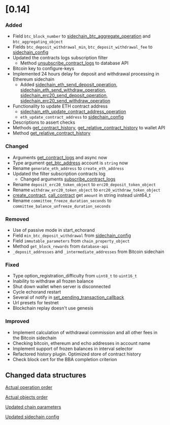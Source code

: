 # [0.14]

### Added
- Field `btc_block_number` to [sidechain_btc_aggregate_operation](/api-reference/echo-operations/sidechain.md#sidechain_btc_aggregate_operation) and `btc_aggregating_object`
- Fields `btc_deposit_withdrawal_min`, `btc_deposit_withdrawal_fee` to [sidechain_config](/api-reference/echo-objects/sidechain-config.md)
- Updated the contracts logs subscription filter
    - Method [unsubscribe_contract_logs](/api-reference/echo-node-api/database-api/contract-api.md#unsubscribe_contract_logs-cb_id) to database API
- Bitcoin key to configure-keys
- Implemented 24 hours delay for deposit and withdrawal processing in Ethereum sidechain
    - Added [sidechain_eth_send_deposit_operation](/api-reference/echo-operations/sidechain.md#sidechain_eth_send_deposit_operation), [sidechain_eth_send_withdraw_operation](/api-reference/echo-operations/sidechain.md#sidechain_eth_send_withdraw_operation), [sidechain_erc20_send_deposit_operation](/api-reference/echo-operations/sidechain.md#sidechain_erc20_send_deposit_operation), [sidechain_erc20_send_withdraw_operation](/api-reference/echo-operations/sidechain.md#sidechain_erc20_send_withdraw_operation)
- Functionality to update ETH contract address
    - [sidechain_eth_update_contract_address_operation](/api-reference/echo-operations/sidechain.md#sidechain_eth_update_contract_address_operation)
    - `eth_update_contract_address` to [sidechain_config](/api-reference/echo-objects/sidechain-config.md)
- Descriptions to assert checks
- Methods [get_contract_history](/api-reference/echo-wallet-api/README.md#get_contract_history-contract_id-limit), [get_relative_contract_history](/api-reference/echo-wallet-api/README.md#get_relative_contract_history-contract_id-stop-limit-start) to wallet API
- Method [get_relative_contract_history](/api-reference/echo-node-api/history-api.md#get_relative_contract_history-contract-stop-limit-start)

### Changed
- Arguments [get_contract_logs](/api-reference/echo-node-api/database-api/contract-api.md#get_contract_logs-cb-options) and async now
- Type argument [get_btc_address](/api-reference/echo-wallet-api/README.md#get_btc_address-account) account is `string` now
- Rename `generate_eth_address` to `create_eth_address`
- Updated the filter subscription contracts log
    - Changed arguments [subscribe_contract_logs](/api-reference/echo-node-api/database-api/contract-api.md#subscribe_contract_logs-cb_id-cb-options)
- Rename `deposit_erc20_token_object` to `erc20_deposit_token_object`
- Rename `withdraw_erc20_token_object` to `erc20_withdraw_token_object`
- [create_contract](/api-reference/echo-wallet-api/README.md#create_contract-registrar_account-code-amount-asset_type-supported_asset_id-eth_accuracy-save_wallet), [call_contract](/api-reference/echo-wallet-api/README.md#call_contract-registrar_account-receiver-code-amount-asset_type-save_wallet) get `amount` in string instead uint64_t
- Rename `committee_freeze_duration_seconds` to `committee_balance_unfreeze_duration_seconds`

### Removed
- Use of passive mode in start_echorand
- Field `min_btc_deposit_withdrawal` from [sidechain_config](/api-reference/echo-objects/sidechain-config.md)
- Field `immutable_parameters` from `chain_property_object`
- Method `get_block_rewards` from `database-api`
- `_deposit_addresses` and `_intermediate_addresses` from Bitcoin sidechain

### Fixed
- Type option_registration_difficulty from `uint8_t` to `uint16_t`
- Inability to withdraw all frozen balance
- Shut down wallet when server is disconnected
- Cycle echorand restart
- Several of notify in [set_pending_transaction_callback](/api-reference/echo-node-api/database-api/objects_subscription-api.md#set_pending_transaction_callback-callback)
- Url presets for testnet
- Blockchain replay doesn't use genesis

### Improved
- Implement calculation of withdrawal commission and all other fees in the Bitcoin sidechain
- Checking bitcoin, ethereum and echo addresses in account name
- Implement support of frozen balances in interval selector
- Refactored history plugin. Optimized store of contract history
- Check block cert for the BBA completion criterion

## Changed data structures
[Actual operation order](/api-reference/echo-operations/operations-order.md)

[Actual objects order](/api-reference/echo-objects/objects-order.md)

[Updated chain parameters](/api-reference/echo-objects/chain-parameters.md)

[Updated sidechain config](/api-reference/echo-objects/sidechain-config.md)

